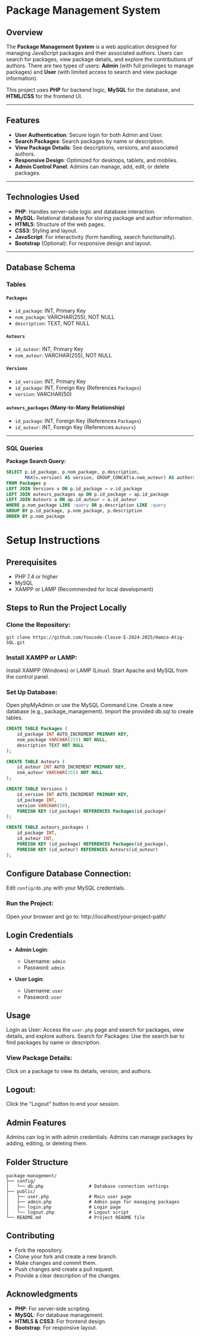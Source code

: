 # Package Management System

## Overview

The **Package Management System** is a web application designed for managing JavaScript packages and their associated authors. Users can search for packages, view package details, and explore the contributions of authors. There are two types of users: **Admin** (with full privileges to manage packages) and **User** (with limited access to search and view package information).

This project uses **PHP** for backend logic, **MySQL** for the database, and **HTML/CSS** for the frontend UI.

---

## Features

- **User Authentication**: Secure login for both Admin and User.
- **Search Packages**: Search packages by name or description.
- **View Package Details**: See descriptions, versions, and associated authors.
- **Responsive Design**: Optimized for desktops, tablets, and mobiles.
- **Admin Control Panel**: Admins can manage, add, edit, or delete packages.

---

## Technologies Used

- **PHP**: Handles server-side logic and database interaction.
- **MySQL**: Relational database for storing package and author information.
- **HTML5**: Structure of the web pages.
- **CSS3**: Styling and layout.
- **JavaScript**: For interactivity (form handling, search functionality).
- **Bootstrap** (Optional): For responsive design and layout.

---

## Database Schema

### Tables

#### `Packages`
- `id_package`: INT, Primary Key
- `nom_package`: VARCHAR(255), NOT NULL
- `description`: TEXT, NOT NULL

#### `Auteurs`
- `id_auteur`: INT, Primary Key
- `nom_auteur`: VARCHAR(255), NOT NULL

#### `Versions`
- `id_version`: INT, Primary Key
- `id_package`: INT, Foreign Key (References `Packages`)
- `version`: VARCHAR(50)

#### `auteurs_packages` (Many-to-Many Relationship)
- `id_package`: INT, Foreign Key (References `Packages`)
- `id_auteur`: INT, Foreign Key (References `Auteurs`)

---

### SQL Queries

**Package Search Query:**
```sql
SELECT p.id_package, p.nom_package, p.description, 
       MAX(v.version) AS version, GROUP_CONCAT(a.nom_auteur) AS authors
FROM Packages p
LEFT JOIN Versions v ON p.id_package = v.id_package
LEFT JOIN auteurs_packages ap ON p.id_package = ap.id_package
LEFT JOIN Auteurs a ON ap.id_auteur = a.id_auteur
WHERE p.nom_package LIKE :query OR p.description LIKE :query
GROUP BY p.id_package, p.nom_package, p.description
ORDER BY p.nom_package
```
# Setup Instructions

## Prerequisites
- PHP 7.4 or higher
- MySQL
- XAMPP or LAMP (Recommended for local development)

## Steps to Run the Project Locally

### Clone the Repository:
```
git clone https://github.com/Youcode-Classe-E-2024-2025/Hamza-Atig-SQL.git
```

### Install XAMPP or LAMP:
Install XAMPP (Windows) or LAMP (Linux).
Start Apache and MySQL from the control panel.
### Set Up Database:
Open phpMyAdmin or use the MySQL Command Line.
Create a new database (e.g., package_management).
Import the provided db.sql to create tables.

```sql
CREATE TABLE Packages (
    id_package INT AUTO_INCREMENT PRIMARY KEY,
    nom_package VARCHAR(255) NOT NULL,
    description TEXT NOT NULL
);

CREATE TABLE Auteurs (
    id_auteur INT AUTO_INCREMENT PRIMARY KEY,
    nom_auteur VARCHAR(255) NOT NULL
);

CREATE TABLE Versions (
    id_version INT AUTO_INCREMENT PRIMARY KEY,
    id_package INT,
    version VARCHAR(50),
    FOREIGN KEY (id_package) REFERENCES Packages(id_package)
);

CREATE TABLE auteurs_packages (
    id_package INT,
    id_auteur INT,
    FOREIGN KEY (id_package) REFERENCES Packages(id_package),
    FOREIGN KEY (id_auteur) REFERENCES Auteurs(id_auteur)
);

```

## Configure Database Connection:
Edit `config/db.php` with your MySQL credentials.
### Run the Project:
Open your browser and go to: http://localhost/your-project-path/
## Login Credentials

- **Admin Login**:
  - Username: `admin`
  - Password: `admin`

- **User Login**:
  - Username: `user`
  - Password: `user`
## Usage
Login as User:
Access the `user.php` page and search for packages, view details, and explore authors.
Search for Packages:
Use the search bar to find packages by name or description.
### View Package Details:
Click on a package to view its details, version, and authors.
## Logout:
Click the "Logout" button to end your session.
## Admin Features
Admins can log in with admin credentials.
Admins can manage packages by adding, editing, or deleting them.
## Folder Structure
```plainetext
package-management/
├── config/
│   └── db.php                 # Database connection settings
├── public/
│   ├── user.php               # Main user page
│   ├── admin.php              # Admin page for managing packages
│   ├── login.php              # Login page
│   └── logout.php             # Logout script
└── README.md                  # Project README file
```
## Contributing
- Fork the repository.
- Clone your fork and create a new branch.
- Make changes and commit them.
- Push changes and create a pull request.
- Provide a clear description of the changes.

## Acknowledgments
- **PHP**: For server-side scripting.
- **MySQL**: For database management.
- **HTML5 & CSS3**: For frontend design.
- **Bootstrap**: For responsive layout.
